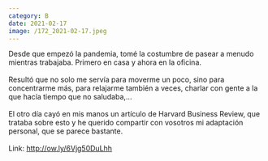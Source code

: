 ```yaml
--- 
category: B 
date: 2021-02-17 
image: /172_2021-02-17.jpeg 
--- 
```


Desde que empezó la pandemia, tomé la costumbre de pasear a menudo mientras trabajaba. Primero en casa y ahora en la oficina. <br><br>Resultó que no solo me servía para moverme un poco, sino para concentrarme más, para relajarme también a veces, charlar con gente a la que hacía tiempo que no saludaba,... <br><br>El otro día cayó en mis manos un artículo de  Harvard Business Review, que trataba sobre esto y he querido compartir con vosotros mi adaptación personal, que se parece bastante.<br><br>Link: http://ow.ly/6Vjg50DuLhh